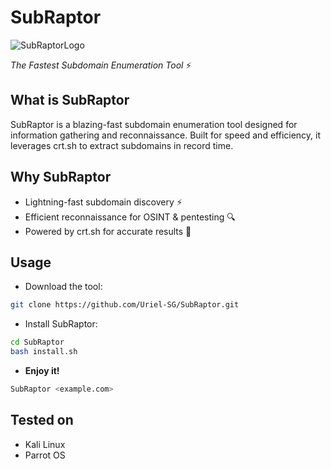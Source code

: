 # **SubRaptor**


![SubRaptorLogo](https://github.com/user-attachments/assets/46b08ef6-0fec-4277-b9cf-4a85200be3bc)

*The Fastest Subdomain Enumeration Tool* ⚡

## What is SubRaptor
SubRaptor is a blazing-fast subdomain enumeration tool designed for information gathering and reconnaissance. Built for speed and efficiency, it leverages crt.sh to extract subdomains in record time.

## Why SubRaptor
- Lightning-fast subdomain discovery ⚡
- Efficient reconnaissance for OSINT & pentesting 🔍
- Powered by crt.sh for accurate results 🎯

## Usage
- Download the tool:
```bash
git clone https://github.com/Uriel-SG/SubRaptor.git
```
- Install SubRaptor:
```bash
cd SubRaptor
bash install.sh
```
- **Enjoy it!**
```bash
SubRaptor <example.com>
```

## Tested on
- Kali Linux
- Parrot OS
